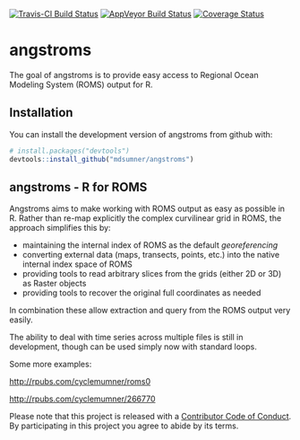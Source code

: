 
[![Travis-CI Build Status](https://travis-ci.org/mdsumner/angstroms.svg?branch=master)](https://travis-ci.org/mdsumner/angstroms) [![AppVeyor Build Status](https://ci.appveyor.com/api/projects/status/github/mdsumner/angstroms?branch=master&svg=true)](https://ci.appveyor.com/project/mdsumner/angstroms) [![Coverage Status](https://img.shields.io/codecov/c/github/mdsumner/angstroms/master.svg)](https://codecov.io/github/mdsumner/angstroms?branch=master) <!-- README.md is generated from README.Rmd. Please edit that file -->

angstroms
=========

The goal of angstroms is to provide easy access to Regional Ocean Modeling System (ROMS) output for R.

Installation
------------

You can install the development version of angstroms from github with:

``` r
# install.packages("devtools")
devtools::install_github("mdsumner/angstroms")
```

angstroms - R for ROMS
----------------------

Angstroms aims to make working with ROMS output as easy as possible in R. Rather than re-map explicitly the complex curvilinear grid in ROMS, the approach simplifies this by:

-   maintaining the internal index of ROMS as the default *georeferencing*
-   converting external data (maps, transects, points, etc.) into the native internal index space of ROMS
-   providing tools to read arbitrary slices from the grids (either 2D or 3D) as Raster objects
-   providing tools to recover the original full coordinates as needed

In combination these allow extraction and query from the ROMS output very easily.

The ability to deal with time series across multiple files is still in development, though can be used simply now with standard loops.

Some more examples:

<http://rpubs.com/cyclemumner/roms0>

<http://rpubs.com/cyclemumner/266770>

Please note that this project is released with a [Contributor Code of Conduct](CONDUCT.md). By participating in this project you agree to abide by its terms.
